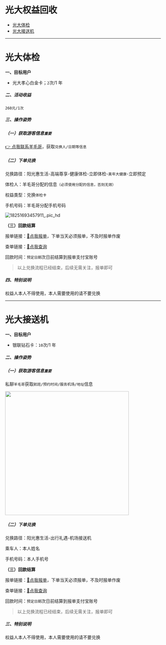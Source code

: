 # 光大权益回收

- [光大体检](#光大体检)
- [光大接送机](#光大接送机)

---

# 光大体检

**一、目标用户**

- 光大孝心白金卡；`2`次/1 年

##### 二、活动收益

`260元/1次`

##### 三、操作姿势

##### （一）获取游客信息`重要`

[👉 点我联系羊毛哥](http://u.zjkmkj.com/unVf1 )，获取`兑换人/日期等信息`

##### （二）下单兑换

兑换路径：阳光惠生活-高端尊享-健康体检-立即体检-`美年大健康`-立即预定

体检人：羊毛哥分配的信息`（必须使用分配的信息，否则无效）`

权益类型：兑换`体检卡`

手机号码：羊毛哥分配手机号码

![18251693457911_.pic_hd](https://cos.zjkmkj.com/media/2024/08/20/f2f27038080f8396bb648252310b1195-2.webp)

**（三）回款结算**

报单链接：[:link:点我报单](http://u.zjkm.xyz/xGzEF)，下单当天必须报单，不及时报单作废

查单链接：[:link:点我查询](http://u.zjkm.xyz/Cr7RF)

回款时间：`预定日期`次日前结算到报单支付宝账号

> 以上兑换流程已经结束，后续无需关注，报单即可

##### 四、特别说明

权益人本人不得使用，本人需要使用的请不要兑换

---

# 光大接送机

**一、目标用户**

- 银联钻石卡：`10`次/1 年

##### 二、操作姿势

##### （一）获取游客信息`重要`

私聊`羊毛哥`获取`航班/预约时间/服务机场/地址`信息

<img src="https://cos.zjkmkj.com/media/2024/08/20/650a01ca518d8eec2c0ff2f71561ab80-2.webp" width=400 />

##### （二）下单兑换

兑换路径：阳光惠生活-出行礼遇-机场接送机

乘车人：本人姓名

手机号码：本人手机号

**（三）回款结算**

报单链接：[:link:点我报单](http://u.zjkm.xyz/xGzEF)，下单当天必须报单，不及时报单作废

查单链接：[:link:点我查询](http://u.zjkm.xyz/Cr7RF)

回款时间：`预定日期`次日前结算到报单支付宝账号

> 以上兑换流程已经结束，后续无需关注，报单即可

##### 三、特别说明

权益人本人不得使用，本人需要使用的请不要兑换
